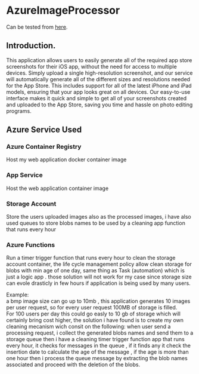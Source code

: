 # AzureImageProcessor
Can be tested from [here](https://imageprocessor-wa.azurewebsites.net). 

## Introduction. 
This application allows users to easily generate all of the required app store screenshots for their iOS app, without the need for access to multiple devices. Simply upload a single high-resolution screenshot, and our service will automatically generate all of the different sizes and resolutions needed for the App Store. This includes support for all of the latest iPhone and iPad models, ensuring that your app looks great on all devices. Our easy-to-use interface makes it quick and simple to get all of your screenshots created and uploaded to the App Store, saving you time and hassle on photo editing programs.  
 
## Azure Service Used 

### Azure Container Registry
Host my web application docker container image

### App Service
Host the web application container image

### Storage Account
Store the users uploaded images also as the processed images, i have also used queues to store blobs names to be used by a cleaning app function that runs every hour

### Azure Functions
Run a timer trigger function that runs every hour to clean the storage account container, the life cycle management policy allow clean storage for blobs with  min age of one day, same thing as Task (automation) which is just a logic app . those solution will not work for my case since storage size can evole drasticly in few hours if application is being used by many users.  

Example:  
a bmp image size can go up to 10mb , this application generates 10 images per user request, so for every user request 100MB of storage is filled.  
For 100 users per day this could go easly to 10 gb of storage which will certainly bring cost higher, 
the solution i have found is to create my own cleaning mecanism wich consit on the following:
when user send a processing request, i collect the generated blobs names and send them to a storage queue
then i have a cleaning timer trigger function app that runs every hour, it checks for messages in the queue , if it finds any it check the insertion date to calculate the age of the message , if the age is more than one hour then i process the queue message by extracting the blob names associated and proceed with the deletion of the blobs. 
